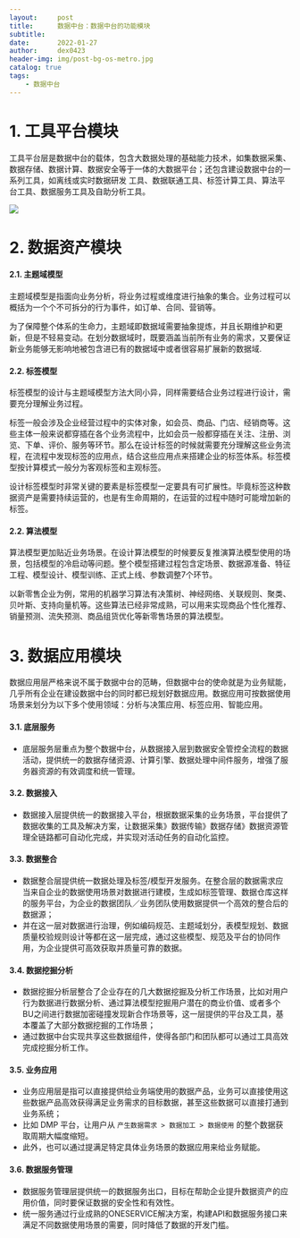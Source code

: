 ```yaml
---
layout:     post
title:      数据中台：数据中台的功能模块
subtitle:   
date:       2022-01-27
author:     dex0423
header-img: img/post-bg-os-metro.jpg
catalog: true
tags:
    - 数据中台
---
```




# 1. 工具平台模块


工具平台层是数据中台的载体，包含大数据处理的基础能力技术，如集数据采集、数据存储、数据计算、数据安全等于一体的大数据平台；还包含建设数据中台的一系列工具，如离线或实时数据研发 工具、数据联通工具、标签计算工具、算法平台工具、数据服务工具及自助分析工具。

![]({{site.baseurl}}/img-post/数据中台-4.png)


# 2. 数据资产模块

#### 2.1. 主题域模型
 主题域模型是指面向业务分析，将业务过程或维度进行抽象的集合。业务过程可以概括为一个个不可拆分的行为事件，如订单、合同、营销等。
  
 为了保障整个体系的生命力，主题域即数据域需要抽象提炼，并且长期维护和更新，但是不轻易变动。在划分数据域时，既要涵盖当前所有业务的需求，又要保证新业务能够无影响地被包含进已有的数据域中或者很容易扩展新的数据域.
      
#### 2.2. 标签模型
 标签模型的设计与主题域模型方法大同小异，同样需要结合业务过程进行设计，需要充分理解业务过程。
  
 标签一般会涉及企业经营过程中的实体对象，如会员、商品、门店、经销商等。这些主体一般来说都穿插在各个业务流程中，比如会员一般都穿插在关注、注册、浏览、下单、评价、服务等环节。那么在设计标签的时候就需要充分理解这些业务流程，在流程中发现标签的应用点，结合这些应用点来搭建企业的标签体系。标签模型按计算模式一般分为客观标签和主观标签。
  
 设计标签模型时非常关键的要素是标签模型一定要具有可扩展性。毕竟标签这种数据资产是需要持续运营的，也是有生命周期的，在运营的过程中随时可能增加新的标签。
      
#### 2.2. 算法模型
 算法模型更加贴近业务场景。在设计算法模型的时候要反复推演算法模型使用的场景，包括模型的冷启动等问题。整个模型搭建过程包含定场景、数据源准备、特征工程、模型设计、模型训练、正式上线、参数调整7个环节。
  
 以新零售企业为例，常用的机器学习算法有决策树、神经网络、关联规则、聚类、贝叶斯、支持向量机等。这些算法已经非常成熟，可以用来实现商品个性化推荐、销量预测、流失预测、商品组货优化等新零售场景的算法模型。

# 3. 数据应用模块

数据应用层严格来说不属于数据中台的范畴，但数据中台的使命就是为业务赋能，几乎所有企业在建设数据中台的同时都已规划好数据应用。数据应用可按数据使用场景来划分为以下多个使用领域：分析与决策应用、标签应用、智能应用。

#### 3.1. 底层服务

- 底层服务层重点为整个数据中台，从数据接入层到数据安全管控全流程的数据活动，提供统一的数据存储资源、计算引擎、数据处理中间件服务，增强了服务器资源的有效调度和统一管理。

#### 3.2. 数据接入

- 数据接入层提供统一的数据接入平台，根据数据采集的业务场景，平台提供了数据收集的工具及解决方案，让数据采集》数据传输》数据存储》数据资源管理全链路都可自动化完成，并实现对活动任务的自动化监控。

#### 3.3. 数据整合

- 数据整合层提供统一数据处理及标签/模型开发服务。在整合层的数据需求应当来自企业的数据使用场景对数据进行建模，生成如标签管理、数据仓库这样的服务平台，为企业的数据团队／业务团队使用数据提供一个高效的整合后的数据源；
- 并在这一层对数据进行治理，例如编码规范、主题域划分，表模型规划、数据质量校验规则设计等都在这一层完成，通过这些模型、规范及平台的协同作用，为企业提供可高效获取并质量可靠的数据。

#### 3.4. 数据挖掘分析

- 数据挖掘分析层整合了企业存在的几大数据挖掘及分析工作场景，比如对用户行为数据进行数据分析、通过算法模型挖掘用户潜在的商业价值、或者多个BU之间进行数据加密碰撞发现新合作场景等，这一层提供的平台及工具，基本覆盖了大部分数据挖掘的工作场景；
- 通过数据中台实现共享这些数据组件，使得各部门和团队都可以通过工具高效完成挖掘分析工作。

#### 3.5. 业务应用

- 业务应用层是指可以直接提供给业务端使用的数据产品，业务可以直接使用这些数据产品高效获得满足业务需求的目标数据，甚至这些数据可以直接打通到业务系统；
- 比如 DMP 平台，让用户从 `产生数据需求 > 数据加工 > 数据使用` 的整个数据获取周期大幅度缩短。
- 此外，也可以通过提满足特定具体业务场景的数据应用来给业务赋能。

#### 3.6. 数据服务管理

- 数据服务管理层提供统一的数据服务出口，目标在帮助企业提升数据资产的应用价值，同时要保证数据的安全性和有效性。
- 统一服务通过行业成熟的ONESERVICE解决方案，构建API和数据服务接口来满足不同数据使用场景的需要，同时降低了数据的开发门槛。

